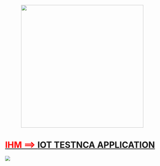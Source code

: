 <p align="center">
  <img src="http://16-u0117.intranice.ville-nice.fr:5555/site_media/images/téléchargement.png" width="400"/>
</p>
<p>
    <h1><u><font color="red">IHM ==></font> </u><a href="http://16-u0117.intranice.ville-nice.fr:5555/"> IOT TESTNCA APPLICATION </a></h1>
</p>
<p>
 <a href ="https://gitlab.nicecotedazur.org/SmartCities/Fiware/graphs/master/charts">
  <img src="http://16-u0117.intranice.ville-nice.fr:5555/site_media/images/chart.png"/>
</a>
</p>